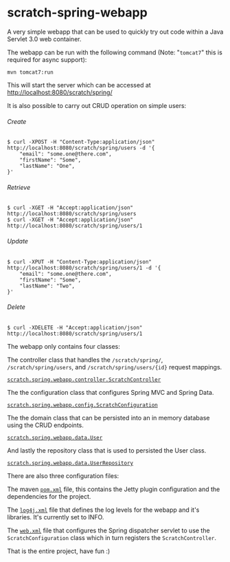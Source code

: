 scratch-spring-webapp
==============

A very simple webapp that can be used to quickly try out code within a Java Servlet 3.0 web container.

The webapp can be run with the following command (Note: "`tomcat7`" this is required for async support):

    mvn tomcat7:run

This will start the server which can be accessed at [http://localhost:8080/scratch/spring/](http://localhost:8080/scratch/spring/ "scratch-spring-webapp")

It is also possible to carry out CRUD operation on simple users:

###### Create
    $ curl -XPOST -H "Content-Type:application/json" http://localhost:8080/scratch/spring/users -d '{
        "email": "some.one@there.com",
        "firstName": "Some",
        "lastName": "One",
    }'

###### Retrieve
    $ curl -XGET -H "Accept:application/json" http://localhost:8080/scratch/spring/users
    $ curl -XGET -H "Accept:application/json" http://localhost:8080/scratch/spring/users/1

###### Update
    $ curl -XPUT -H "Content-Type:application/json" http://localhost:8080/scratch/spring/users/1 -d '{
        "email": "some.one@there.com",
        "firstName": "Some",
        "lastName": "Two",
    }'

###### Delete
    $ curl -XDELETE -H "Accept:application/json" http://localhost:8080/scratch/spring/users/1


The  webapp only contains four classes:

The controller class that handles the `/scratch/spring/`, `/scratch/spring/users`, and `/scratch/spring/users/{id}` request mappings.

[`scratch.spring.webapp.controller.ScratchController`](https://github.com/karlbennett/scratch-spring-webapp/blob/master/src/main/java/scratch/spring/webapp/controller/ScratchController.java "ScratchController")

The the configuration class that configures Spring MVC and Spring Data.

[`scratch.spring.webapp.config.ScratchConfiguration`](https://github.com/karlbennett/scratch-spring-webapp/blob/master/src/main/java/scratch/spring/webapp/config/ScratchConfiguration.java "ScratchConfiguration")
    
The the domain class that can be persisted into an in memory database using the CRUD endpoints.

[`scratch.spring.webapp.data.User`](https://github.com/karlbennett/scratch-spring-webapp/blob/master/src/main/java/scratch/spring/webapp/data/User.java "User")

And lastly the repository class that is used to persisted the User class.

[`scratch.spring.webapp.data.UserRepository`](https://github.com/karlbennett/scratch-spring-webapp/blob/master/src/main/java/scratch/spring/webapp/data/UserRepository.java "UserRepository")

There are also three configuration files:

The maven [`pom.xml`](https://github.com/karlbennett/scratch-spring-webapp/blob/master/pom.xml "pom.xml") file, this contains the Jetty plugin configuration and the dependencies for the project.

The [`log4j.xml`](https://github.com/karlbennett/scratch-spring-webapp/blob/master/src/main/resources/log4j.xml "log4j.xml") file that defines the log levels for the webapp and it's libraries. It's currently set to INFO.

The [`web.xml`](https://github.com/karlbennett/scratch-spring-webapp/blob/master/src/main/webapp/WEB-INF/web.xml "web.xml") file that configures the Spring dispatcher servlet to use the `ScratchConfiguration` class which in turn registers the `ScratchController`.

That is the entire project, have fun :)
